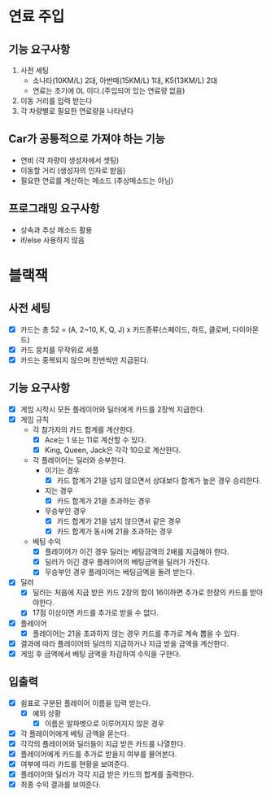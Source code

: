 # 연료 주입

## 기능 요구사항
1. 사전 세팅
    - 소나타(10KM/L) 2대, 아반떼(15KM/L) 1대, K5(13KM/L) 2대
    - 연료는 초기에 0L 이다.(주입되어 있는 연료량 없음)
2. 이동 거리를 입력 받는다
3. 각 차량별로 필요한 연료량을 나타낸다

## Car가 공통적으로 가져야 하는 기능
- 연비 (각 차량이 생성자에서 셋팅)
- 이동할 거리 (생성자의 인자로 받음)
- 필요한 연료를 계산하는 메소드 (추상메소드는 아님)

## 프로그래밍 요구사항
- 상속과 추상 메소드 활용
- if/else 사용하지 않음

# 블랙잭

## 사전 세팅
- [x] 카드는 총 52 = (A, 2~10, K, Q, J) x 카드종류(스페이드, 하트, 클로버, 다이아몬드)
- [x] 카드 뭉치를 무작위로 셔플
- [x] 카드는 중복되지 않으며 한번씩만 지급된다.

## 기능 요구사항
- [x] 게임 시작시 모든 플레이어와 딜러에게 카드를 2장씩 지급한다.
- [x] 게임 규칙
    - 각 참가자의 카드 합계를 계산한다.
        - [x] Ace는 1 또는 11로 계산할 수 있다.
        - [x] King, Queen, Jack은 각각 10으로 계산한다.
    - 각 플레이어는 딜러와 승부한다.
        - 이기는 경우
            - [x] 카드 합계가 21을 넘지 않으면서 상대보다 합계가 높은 경우 승리한다.
        - 지는 경우
            - [x] 카드 합계가 21을 초과하는 경우
        - 무승부인 경우
            - [x] 카드 합계가 21을 넘지 않으면서 같은 경우
            - [x] 카드 합계가 동시에 21을 초과하는 경우
    - 베팅 수익
        - [x] 플레이어가 이긴 경우 딜러는 베팅금액의 2배를 지급해야 한다.
        - [x] 딜러가 이긴 경우 플레이어의 베팅금액을 딜러가 가진다.
        - [x] 무승부인 경우 플레이어는 베팅금액을 돌려 받는다.
- [x] 딜러
    - [x] 딜러는 처음에 지급 받은 카드 2장의 합이 16이하면 추가로 한장의 카드를 받아야한다.
    - [x] 17점 이상이면 카드를 추가로 받을 수 없다.
- [x] 플레이어
    - [x] 플레이어는 21을 초과하지 않는 경우 카드를 추가로 계속 뽑을 수 있다.
- [x] 결과에 따라 플레이어와 딜러의 지급하거나 지급 받을 금액을 계산한다.     
- [x] 게임 후 금액에서 베팅 금액을 차감하여 수익을 구한다.
    
## 입출력
- [x] 쉼표로 구분된 플레이어 이름을 입력 받는다.
  - [x] 예외 상황
    - [x] 이름은 알파벳으로 이루어지지 않은 경우
- [x] 각 플레이어에게 베팅 금액을 묻는다.    
- [x] 각각의 플레이어와 딜러들이 지급 받은 카드를 나열한다.
- [x] 플레이어에게 카드를 추가로 받을지 여부를 물어본다.
- [x] 여부에 따라 카드를 현황을 보여준다.
- [x] 플레이어와 딜러가 각각 지급 받은 카드의 합계를 출력한다.
- [x] 최종 수익 결과를 보여준다.
